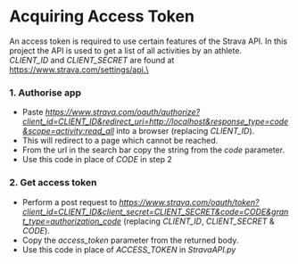 # Acquiring Access Token

An access token is required to use certain features of the Strava API. In this project the API is used to get a list of all activities by an athlete.\
*CLIENT_ID* and *CLIENT_SECRET* are found at https://www.strava.com/settings/api.\

### 1. Authorise app
- Paste *https://www.strava.com/oauth/authorize?client_id=CLIENT_ID&redirect_uri=http://localhost&response_type=code&scope=activity:read_all* into a browser (replacing *CLIENT_ID*).
- This will redirect to a page which cannot be reached.
- From the url in the search bar copy the string from the *code* parameter.
- Use this code in place of *CODE* in step 2

### 2. Get access token
- Perform a post request to *https://www.strava.com/oauth/token?client_id=CLIENT_ID&client_secret=CLIENT_SECRET&code=CODE&grant_type=authorization_code* (replacing *CLIENT_ID*, *CLIENT_SECRET* & *CODE*).
- Copy the *access_token* parameter from the returned body.
- Use this code in place of *ACCESS_TOKEN* in *StravaAPI.py*
